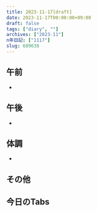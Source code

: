 ```yaml
---
title: 2023-11-17[draft]
date: 2023-11-17T00:00:00+09:00
draft: false
tags: ["diary", ""]
archives: ["2023-11"]
n年日記: ["1117"]
slug: 689638
---
```

## 午前
- 
## 午後
- 
## 体調
- 
## その他
## 今日のTabs